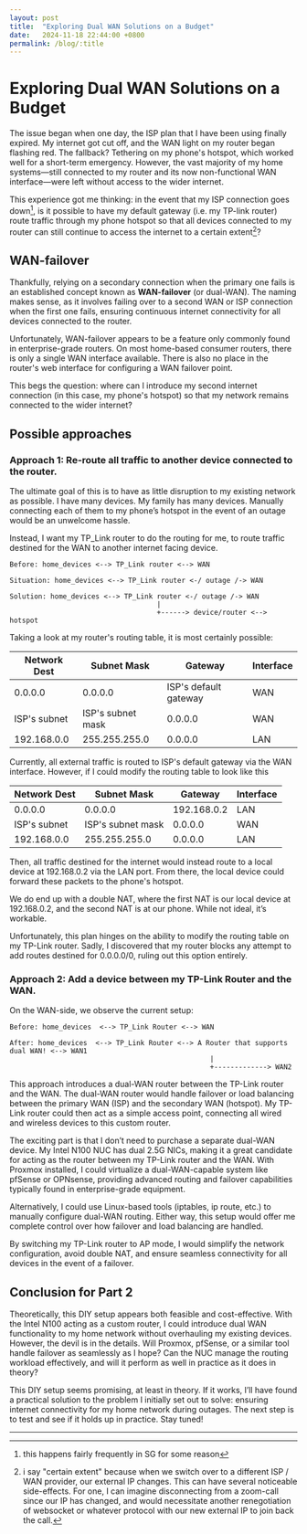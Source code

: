 ```yaml
---
layout: post
title:  "Exploring Dual WAN Solutions on a Budget"
date:   2024-11-18 22:44:00 +0800
permalink: /blog/:title
---
```

# Exploring Dual WAN Solutions on a Budget

The issue began when one day, the ISP plan that I have been using finally expired. My internet got cut off, and the WAN light on my router began flashing red. The fallback? Tethering on my phone's hotspot, which worked well for a short-term emergency. However, the vast majority of my home systems—still connected to my router and its now non-functional WAN interface—were left without access to the wider internet.

This experience got me thinking: in the event that my ISP connection goes down[^1], is it possible to have my default gateway (i.e. my TP-link router) route traffic through my phone hotspot so that all devices connected to my router can still continue to access the internet to a certain extent[^2]?


## WAN-failover

Thankfully, relying on a secondary connection when the primary one fails is an established concept known as **WAN-failover** (or dual-WAN). The naming makes sense, as it involves failing over to a second WAN or ISP connection when the first one fails, ensuring continuous internet connectivity for all devices connected to the router.

Unfortunately, WAN-failover appears to be a feature only commonly found in enterprise-grade routers. On most home-based consumer routers, there is only a single WAN interface available. There is also no place in the router's web interface for configuring a WAN failover point.

This begs the question: where can I introduce my second internet connection (in this case, my phone's hotspot) so that my network remains connected to the wider internet?

## Possible approaches

### Approach 1: Re-route all traffic to another device connected to the router.

The ultimate goal of this is to have as little disruption to my existing network as possible. I have many devices. My family has many devices. Manually connecting each of them to my phone’s hotspot in the event of an outage would be an unwelcome hassle.


Instead, I want my TP_Link router to do the routing for me, to route traffic destined for the WAN to another internet facing device.

```
Before: home_devices <--> TP_Link router <--> WAN

Situation: home_devices <--> TP_Link router <-/ outage /-> WAN

Solution: home_devices <--> TP_Link router <-/ outage /-> WAN
                                    |
                                    +------> device/router <--> hotspot

```

Taking a look at my router's routing table, it is most certainly possible:

Network Dest | Subnet Mask | Gateway | Interface
-------------|-------------|---------|---------
0.0.0.0 | 0.0.0.0 | ISP's default gateway | WAN
ISP's subnet | ISP's subnet mask | 0.0.0.0 | WAN
192.168.0.0 | 255.255.255.0 | 0.0.0.0 | LAN

Currently, all external traffic is routed to ISP's default gateway via the WAN interface. However, if I could modify the routing table to look like this


Network Dest | Subnet Mask | Gateway | Interface
-------------|-------------|---------|---------
0.0.0.0 | 0.0.0.0 | 192.168.0.2 | LAN
ISP's subnet | ISP's subnet mask | 0.0.0.0 | WAN
192.168.0.0 | 255.255.255.0 | 0.0.0.0 | LAN

Then, all traffic destined for the internet would instead route to a local device at 192.168.0.2 via the LAN port. From there, the local device could forward these packets to the phone's hotspot.

We do end up with a double NAT, where the first NAT is our local device at 192.168.0.2, and the second NAT is at our phone. While not ideal, it’s workable.


Unfortunately, this plan hinges on the ability to modify the routing table on my TP-Link router. Sadly, I discovered that my router blocks any attempt to add routes destined for 0.0.0.0/0, ruling out this option entirely.

### Approach 2: Add a device between my TP-Link Router and the WAN.

On the WAN-side, we observe the current setup:

```
Before: home_devices  <--> TP_Link Router <--> WAN

After: home_devices  <--> TP_Link Router <--> A Router that supports dual WAN! <--> WAN1
                                                 |
                                                 +-------------> WAN2
```

This approach introduces a dual-WAN router between the TP-Link router and the WAN. The dual-WAN router would handle failover or load balancing between the primary WAN (ISP) and the secondary WAN (hotspot). My TP-Link router could then act as a simple access point, connecting all wired and wireless devices to this custom router.

The exciting part is that I don’t need to purchase a separate dual-WAN device. My Intel N100 NUC has dual 2.5G NICs, making it a great candidate for acting as the router between my TP-Link router and the WAN. With Proxmox installed, I could virtualize a dual-WAN-capable system like pfSense or OPNsense, providing advanced routing and failover capabilities typically found in enterprise-grade equipment.

Alternatively, I could use Linux-based tools (iptables, ip route, etc.) to manually configure dual-WAN routing. Either way, this setup would offer me complete control over how failover and load balancing are handled.

By switching my TP-Link router to AP mode, I would simplify the network configuration, avoid double NAT, and ensure seamless connectivity for all devices in the event of a failover.

## Conclusion for Part 2

Theoretically, this DIY setup appears both feasible and cost-effective. With the Intel N100 acting as a custom router, I could introduce dual WAN functionality to my home network without overhauling my existing devices. However, the devil is in the details. Will Proxmox, pfSense, or a similar tool handle failover as seamlessly as I hope? Can the NUC manage the routing workload effectively, and will it perform as well in practice as it does in theory?

This DIY setup seems promising, at least in theory. If it works, I’ll have found a practical solution to the problem I initially set out to solve: ensuring internet connectivity for my home network during outages. The next step is to test and see if it holds up in practice. Stay tuned!

-------------------
[^1]: this happens fairly frequently in SG for some reason 

[^2]: i say "certain extent" because when we switch over to a different ISP / WAN provider, our external IP changes. This can have several noticeable side-effects. For one, I can imagine disconnecting from a zoom-call since our IP has changed, and would necessitate another renegotiation of websocket or whatever protocol with our new external IP to join back the call.
